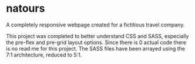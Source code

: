 # natours
A completely responsive webpage created for a fictitious travel company. 

This project was completed to better understand CSS and SASS, especially the pre-flex and pre-grid layout options. Since there is 0 actual code there is no read me for this project. The SASS files have been arrayed using the 7:1 architecture, reduced to 5:1.
